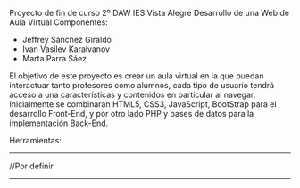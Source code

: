 Proyecto de fin de curso 2º DAW IES Vista Alegre
Desarrollo de una Web de Aula Virtual 
Componentes:
  - Jeffrey Sánchez Giraldo
  - Ivan Vasilev Karaivanov
  - Marta Parra Sáez

El objetivo de este proyecto es crear un aula virtual en la que puedan interactuar tanto profesores como alumnos,
cada tipo de usuario tendrá acceso a una características y contenidos en particular al navegar.
Inicialmente se combinarán HTML5, CSS3, JavaScript, BootStrap para el desarrollo Front-End, y por otro lado
PHP y bases de datos para la implementación Back-End.

Herramientas: 
*****
  //Por definir
*****
